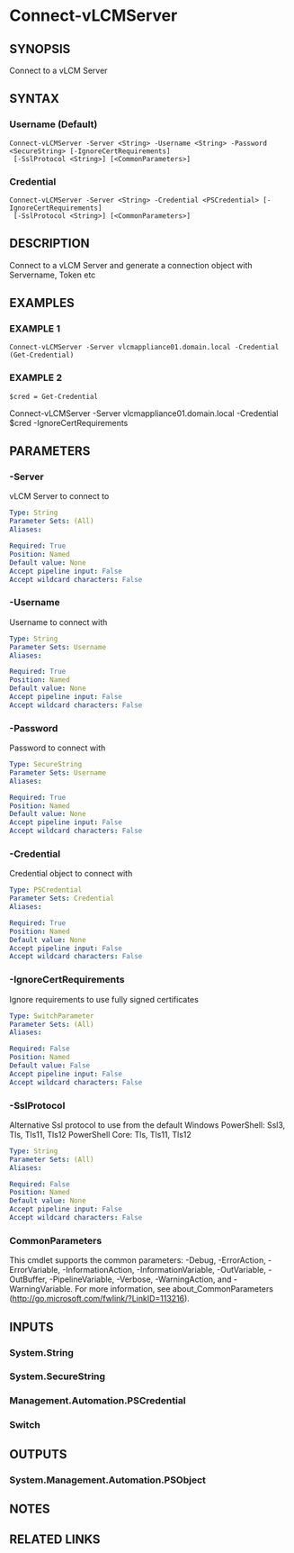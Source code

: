 # Connect-vLCMServer

## SYNOPSIS
Connect to a vLCM Server

## SYNTAX

### Username (Default)
```
Connect-vLCMServer -Server <String> -Username <String> -Password <SecureString> [-IgnoreCertRequirements]
 [-SslProtocol <String>] [<CommonParameters>]
```

### Credential
```
Connect-vLCMServer -Server <String> -Credential <PSCredential> [-IgnoreCertRequirements]
 [-SslProtocol <String>] [<CommonParameters>]
```

## DESCRIPTION
Connect to a vLCM Server and generate a connection object with Servername, Token etc

## EXAMPLES

### EXAMPLE 1
```
Connect-vLCMServer -Server vlcmappliance01.domain.local -Credential (Get-Credential)
```

### EXAMPLE 2
```
$cred = Get-Credential
```

Connect-vLCMServer -Server vlcmappliance01.domain.local -Credential $cred -IgnoreCertRequirements

## PARAMETERS

### -Server
vLCM Server to connect to

```yaml
Type: String
Parameter Sets: (All)
Aliases:

Required: True
Position: Named
Default value: None
Accept pipeline input: False
Accept wildcard characters: False
```

### -Username
Username to connect with

```yaml
Type: String
Parameter Sets: Username
Aliases:

Required: True
Position: Named
Default value: None
Accept pipeline input: False
Accept wildcard characters: False
```

### -Password
Password to connect with

```yaml
Type: SecureString
Parameter Sets: Username
Aliases:

Required: True
Position: Named
Default value: None
Accept pipeline input: False
Accept wildcard characters: False
```

### -Credential
Credential object to connect with

```yaml
Type: PSCredential
Parameter Sets: Credential
Aliases:

Required: True
Position: Named
Default value: None
Accept pipeline input: False
Accept wildcard characters: False
```

### -IgnoreCertRequirements
Ignore requirements to use fully signed certificates

```yaml
Type: SwitchParameter
Parameter Sets: (All)
Aliases:

Required: False
Position: Named
Default value: False
Accept pipeline input: False
Accept wildcard characters: False
```

### -SslProtocol
Alternative Ssl protocol to use from the default
Windows PowerShell: Ssl3, Tls, Tls11, Tls12
PowerShell Core: Tls, Tls11, Tls12

```yaml
Type: String
Parameter Sets: (All)
Aliases:

Required: False
Position: Named
Default value: None
Accept pipeline input: False
Accept wildcard characters: False
```

### CommonParameters
This cmdlet supports the common parameters: -Debug, -ErrorAction, -ErrorVariable, -InformationAction, -InformationVariable, -OutVariable, -OutBuffer, -PipelineVariable, -Verbose, -WarningAction, and -WarningVariable.
For more information, see about_CommonParameters (http://go.microsoft.com/fwlink/?LinkID=113216).

## INPUTS

### System.String
### System.SecureString
### Management.Automation.PSCredential
### Switch
## OUTPUTS

### System.Management.Automation.PSObject
## NOTES

## RELATED LINKS
